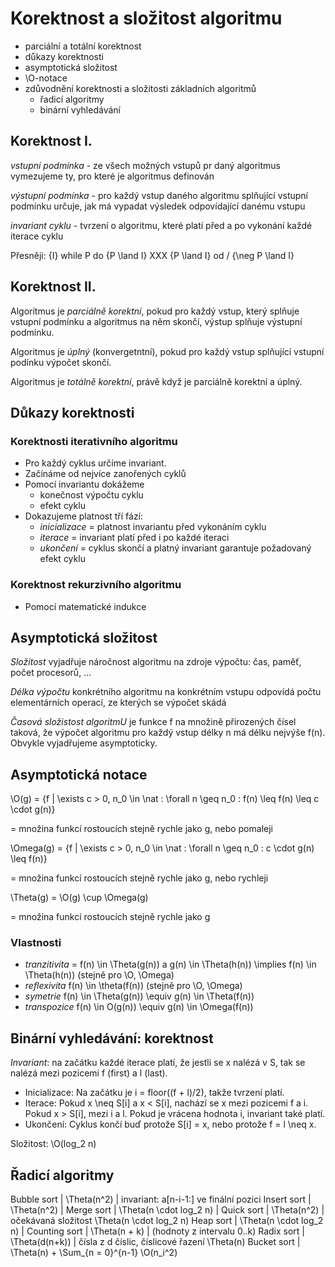 # Korektnost a složitost algoritmu
- parciální a totální korektnost
- důkazy korektnosti
- asymptotická složitost
- \O-notace
- zdůvodnění korektnosti a složitosti základních algoritmů
    - řadicí algoritmy
    - binární vyhledávání

## Korektnost I.
_vstupní podmínka_ - ze všech možných vstupů pr daný algoritmus vymezujeme ty, pro které je algoritmus definován

_výstupní podmínka_ - pro každý vstup daného algoritmu splňující vstupní podmínku určuje, jak má vypadat výsledek odpovídající danému vstupu

_invariant cyklu_ - tvrzení o algoritmu, které platí před a po vykonání každé iterace cyklu

Přesněji: {I} while P do {P \land I} XXX {P \land I} od / {\neg P \land I}

## Korektnost II.
Algoritmus je _parciálně korektní_, pokud pro každý vstup, který splňuje vstupní podmínku a algoritmus na něm skončí, výstup splňuje výstupní podmínku.

Algoritmus je _úplný_ (konvergetntní), pokud pro každý vstup splňující vstupní podínku výpočet skončí.

Algoritmus je _totálně korektní_, právě když je parciálně korektní a úplný.

## Důkazy korektnosti

### Korektnosti iterativního algoritmu
- Pro každý cyklus určíme invariant.
- Začínáme od nejvíce zanořených cyklů
- Pomocí invariantu dokážeme
    - konečnost výpočtu cyklu
    - efekt cyklu
- Dokazujeme platnost tří fází:
    - _inicializace_ = platnost invariantu před vykonáním cyklu
    - _iterace_ = invariant platí před i po každé iteraci
    - _ukončení_ = cyklus skončí a platný invariant garantuje požadovaný efekt cyklu

### Korektnost rekurzivního algoritmu
- Pomocí matematické indukce

## Asymptotická složitost
_Složitost_ vyjadřuje náročnost algoritmu na zdroje výpočtu: čas, paměť, počet procesorů, ...

_Délka výpočtu_ konkrétního algoritmu na konkrétním vstupu odpovídá počtu elementárních operací, ze kterých se výpočet skádá

_Časová složistost algoritmU_ je funkce f na množině přirozených čísel taková, že výpočet algoritmu pro každý vstup délky n má délku nejvýše f(n). Obvykle vyjadřujeme asymptoticky.

## Asymptotická notace
\O(g) = {f | \exists c > 0, n_0 \in \nat : \forall n \geq n_0 : f(n) \leq f(n) \leq c \cdot g(n)}

= množina funkcí rostoucích stejně rychle jako g, nebo pomaleji

\Omega(g) = {f | \exists c > 0, n_0 \in \nat : \forall n \geq n_0 : c \cdot g(n) \leq f(n)}

= množina funkcí rostoucích stejně rychle jako g, nebo rychleji

\Theta(g) = \O(g) \cup \Omega(g)

= množina funkcí rostoucích stejně rychle jako g

### Vlastnosti
- _tranzitivita_ = f(n) \in \Theta(g(n)) a g(n) \in \Theta(h(n)) \implies f(n) \in \Theta(h(n)) (stejně pro \O, \Omega)
- _reflexivita_ f(n) \in \theta(f(n)) (stejně pro \O, \Omega)
- _symetrie_ f(n) \in \Theta(g(n)) \equiv g(n) \in \Theta(f(n))
- _transpozice_ f(n) \in O(g(n)) \equiv g(n) \in \Omega(f(n))

## Binární vyhledávání: korektnost
_Invariant_: na začátku každé iterace platí, že jestli se x nalézá v S, tak se nalézá mezi pozicemi f (first) a l (last).

- Inicializace: Na začátku je i = floor((f + l)/2), takže tvrzení platí.
- Iterace: Pokud x \neq S[i] a x < S[i], nachází se x mezi pozicemi f a i. Pokud x > S[i], mezi i a l. Pokud je vrácena hodnota i, invariant také platí.
- Ukončení: Cyklus končí buď protože S[i] = x, nebo protože f = l \neq x.

Složitost: \O(log_2 n)

## Řadicí algoritmy

Bubble sort | \Theta(n^2) | invariant:  a[n-i-1:] ve finální pozici
Insert sort | \Theta(n^2) |
Merge sort | \Theta(n \cdot log_2 n) |
Quick sort | \Theta(n^2) | očekávaná složitost \Theta(n \cdot log_2 n)
Heap sort | \Theta(n \cdot log_2 n) |
Counting sort | \Theta(n + k) | (hodnoty z intervalu 0..k)
Radix sort | \Theta(d(n+k)) | čísla z d číslic, číslicové řazení \Theta(n)
Bucket sort | \Theta(n) + \Sum_{n = 0}^{n-1} \O(n_i^2)





